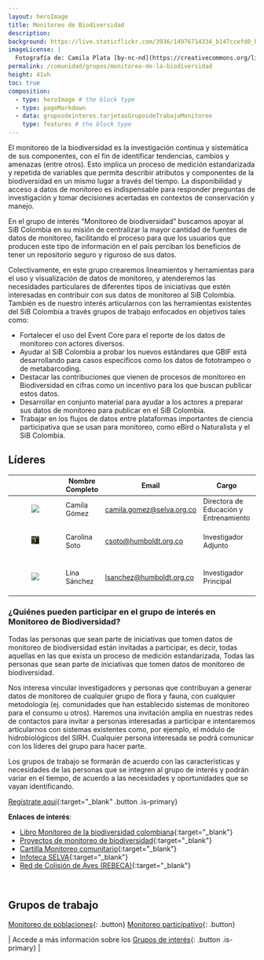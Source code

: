 ```yaml
---
layout: heroImage
title: Monitoreo de Biodiversidad
description: 
background: https://live.staticflickr.com/3936/14976714334_b147ccefd0_h.jpg
imageLicense: |
  Fotografía de: Camila Plata [by-nc-nd](https://creativecommons.org/licenses/by-nc-nd/2.0/)  vía [Flickr](https://www.flickr.com/photos/camisilver/14976714334/) 
permalink: /comunidad/grupos/monitoreo-de-la-biodiversidad
height: 41vh
toc: true
composition:
  - type: heroImage # the block type
  - type: pageMarkdown
  - data: gruposdeinteres.tarjetasGruposdeTrabajoMonitoreo
    type: features # the block type
---
```



El monitoreo de la biodiversidad es la investigación continua y sistemática de sus componentes, con el fin de identificar tendencias, cambios y amenazas (entre otros). Esto implica un proceso de medición estandarizada y repetida de variables que permita describir atributos y componentes de la biodiversidad en un mismo lugar a través del tiempo. La disponibilidad y acceso a datos de monitoreo es indispensable para responder preguntas de investigación y tomar decisiones acertadas en contextos de conservación y manejo.

En el grupo de interés “Monitoreo de biodiversidad” buscamos apoyar al SiB Colombia en su misión de centralizar la mayor cantidad de fuentes de datos de monitoreo, facilitando el proceso para que los usuarios que producen este tipo de información en el país perciban los beneficios de tener un repositorio seguro y riguroso de sus datos.

Colectivamente, en este grupo crearemos lineamientos y herramientas para el uso y visualización de datos de monitoreo, y atenderemos las necesidades particulares de diferentes tipos de iniciativas que estén interesadas en contribuir con sus datos de monitoreo al SiB Colombia. También es de nuestro interés articularnos con las herramientas existentes del SiB Colombia a través grupos de trabajo enfocados en objetivos tales como:

- Fortalecer el uso del Event Core para el reporte de los datos de monitoreo con actores diversos.
- Ayudar al SiB Colombia a probar los nuevos estándares que GBIF está desarrollando para casos específicos como los datos de fototrampeo o de metabarcoding.
- Destacar las contribuciones que vienen de procesos de monitoreo en Biodiversidad en cifras como un incentivo para los que buscan publicar estos datos.
- Desarrollar en conjunto material para ayudar a los actores a preparar sus datos de monitoreo para publicar en el SiB Colombia.
- Trabajar en los flujos de datos entre plataformas importantes de ciencia participativa que se usan para monitoreo, como eBird o Naturalista y el SiB Colombia.

## Líderes

|           | Nombre Completo    | Email                      | Cargo                                | Organización                      |
|-----------|---------------------|----------------------------|--------------------------------------|-----------------------------------|
|<figure class="image is-128x128"><img class="is-rounded" src="/comunidad/gruposdeinteres/images/CamilaGómez_Foto.jpg"></figure>| Camila Gómez       | camila.gomez@selva.org.co  | Directora de Educación y Entrenamiento | SELVA                             |
|<figure class="image is-128x128"><img class="is-rounded" src="/comunidad/gruposdeinteres/images/CarolinaSoto_Foto.JPG"></figure>| Carolina Soto      | csoto@humboldt.org.co      | Investigador Adjunto                | IAvH - Centro de Apropiación Social |
|<figure class="image is-128x128"><img class="is-rounded" src="/comunidad/gruposdeinteres/images/LinaSánchez_Foto.JPG"></figure>| Lina Sánchez       | lsanchez@humboldt.org.co   | Investigador Principal              | IAvH - Gerencia de Información Científica |


### ¿Quiénes pueden participar en el grupo de interés en Monitoreo de Biodiversidad?

Todas las personas que sean parte de iniciativas que tomen datos de monitoreo de biodiversidad están invitadas a participar, es decir, todas aquellas en las que exista un proceso de medición estandarizada, Todas las personas que sean parte de iniciativas que tomen datos de monitoreo de biodiversidad.

Nos interesa vincular investigadores y personas que contribuyan a generar datos de monitoreo de cualquier grupo de flora y fauna, con cualquier metodología (ej. comunidades que han establecido sistemas de monitoreo para el consumo u otros). Haremos una invitación amplia en nuestras redes de contactos para invitar a personas interesadas a participar e intentaremos articularnos con sistemas existentes como, por ejemplo, el módulo de hidrobiológicos del SIRH. Cualquier persona interesada se podrá comunicar con los líderes del grupo para hacer parte.

Los grupos de trabajo se formarán de acuerdo con las características y necesidades de las personas que se integren al grupo de interés y podrán variar en el tiempo, de acuerdo a las necesidades y oportunidades que se vayan identificando.

[Regístrate aquí](https://docs.google.com/forms/d/e/1FAIpQLSdoivgpAhKYov4i2RTXNCAozCRpzdEBxZZH7ZmYNTkk2jL7lQ/viewform?usp=header){:target="_blank" .button .is-primary}

**Enlaces de interés**:

* [Libro Monitoreo de la biodiversidad colombiana](https://repository.humboldt.org.co/entities/publication/047f4144-a9a0-4477-ab49-3d486fba7da4){:target="_blank"}
* [Proyectos de monitoreo de biodiversidad](https://boninabox.geobon.org/projects){:target="_blank"}
* [Cartilla Monitoreo comunitario](https://repository.humboldt.org.co/entities/publication/f04cb573-5b25-4ddc-82a7-8ae40afa0f8e){:target="_blank"}
* [Infoteca SELVA](https://www.selva.org.co/infoteca/){:target="_blank"}
* [Red de Colisión de Aves (REBECA)](https://rebeca-aves.com/){:target="_blank"}
<br>

## Grupos de trabajo

[Monitoreo de poblaciones](/comunidad/grupos/monitoreo-de-poblaciones){: .button}
[Monitoreo participativo](/comunidad/grupos/monitoreo-participativo){: .button}

| Accede a más información sobre los [Grupos de interés](/comunidad/grupos/participar-grupos-de-interes){: .button .is-primary} |
